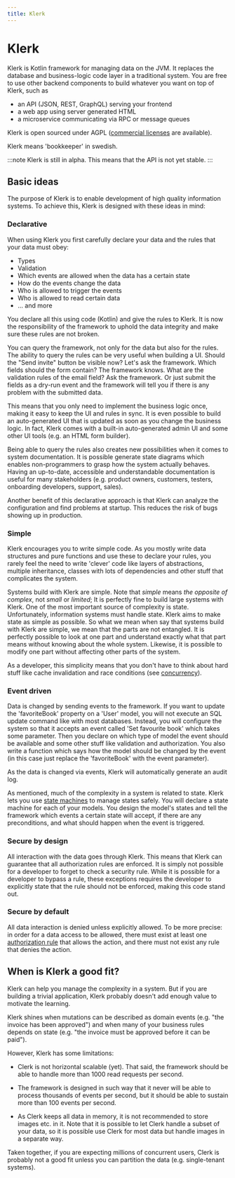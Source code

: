 ```yaml
---
title: Klerk
---
```


# Klerk

Klerk is Kotlin framework for managing data on the JVM. It replaces the database
and
business-logic code layer in a traditional system. You are free to use other backend components to build
whatever you want on top of Klerk, such as

* an API (JSON, REST, GraphQL) serving your frontend
* a web app using server generated HTML
* a microservice communicating via RPC or message queues

Klerk is open sourced under AGPL ([commercial licenses](commercial-licence) are available).

Klerk means 'bookkeeper' in swedish.

:::note
Klerk is still in alpha. This means that the API is not yet stable.
:::

## Basic ideas

The purpose of Klerk is to enable development of high quality information systems. To achieve this, Klerk is designed 
with these ideas in mind:

### Declarative

When using Klerk you first carefully declare your data and the rules that your data must obey:

* Types
* Validation
* Which events are allowed when the data has a certain state
* How do the events change the data
* Who is allowed to trigger the events
* Who is allowed to read certain data
* ... and more

You declare all this using code (Kotlin) and give the rules to Klerk.
It is now the responsibility of the framework to uphold the data integrity and make
sure these rules are not broken.

You can query the framework, not only for the data but also for the rules. The ability to query the rules can be
very useful when building a UI. Should the "Send invite" button be visible now? Let's ask the framework. Which fields
should the form contain? The framework knows. What are the validation rules of the email field? Ask the framework. Or
just submit the fields as a dry-run event and the framework will tell you if there is any problem with the submitted
data.

This means that you only need to implement the business logic once, making it easy to keep the UI and rules in
sync. It is even possible to build an auto-generated UI that is updated as soon as you change the business logic. In
fact, Klerk comes with a built-in auto-generated admin UI and some other UI tools (e.g. an HTML form builder).

Being able to query the rules also creates new possibilities when it comes to system documentation. It is possible
generate state diagrams which enables non-programmers to grasp how the system actually behaves. Having an up-to-date,
accessible and understandable documentation is useful for many stakeholders (e.g. product owners, customers, testers,
onboarding developers, support, sales).

Another benefit of this declarative approach is that Klerk can analyze the configuration and find
problems at startup. This reduces the risk of bugs showing up in production.

### Simple

Klerk encourages you to write simple code. As you mostly write data structures and pure functions and use these
to declare your rules, you rarely feel the need to write 'clever' code like layers of abstractions, multiple
inheritance, classes with lots of dependencies and other stuff that complicates the system.

Systems build with Klerk are simple. Note that _simple_ means _the opposite of complex_, not _small_ or _limited_; It is
perfectly fine to build large systems with Klerk. One of the most important source of complexity is state. 
Unfortunately, information systems must handle state.
Klerk aims to make state as simple as possible. So what we mean when say that systems build with Klerk are simple, we
mean that the parts are not entangled. It is perfectly possible to look at one part and understand exactly what
that part means without knowing about the whole system. Likewise, it is possible to modify one part without affecting
other parts of the system.

As a developer, this simplicity means that you don't have to think about hard stuff like cache invalidation and race
conditions (see [concurrency](/docs/advanced-topics/concurrency)).

### Event driven

Data is changed by sending events to the framework. If you want to update the 'favoriteBook' property on a
'User' model, you will not execute an SQL update command like with most databases. Instead, you will configure the
system
so that it accepts an event called 'Set favourite book' which takes some parameter. Then you declare on which type of
model
the event should be available and some other stuff like validation and authorization. You also write a function which
says how the model should be changed by the event (in this case just replace the 'favoriteBook' with the event
parameter).

As the data is changed via events, Klerk will automatically generate an audit log.

As mentioned, much of the complexity in a system is related to state. Klerk lets you use [state machines](https://en.wikipedia.org/wiki/Finite-state_machine) to manage states 
safely. You will declare a state machine for each of your models. You design the model's states and tell the framework
which events a certain state will accept, if there are any preconditions, and what should happen when the event is
triggered.

### Secure by design
All interaction with the data goes through Klerk. This means that Klerk can guarantee that all authorization rules are 
enforced. It is simply not possible for a developer to forget to check a security rule. While it is possible for a developer 
to bypass a rule, these exceptions requires the developer to explicitly state that the rule should not be enforced, making 
this code stand out.

### Secure by default
All data interaction is denied unless explicitly allowed. To be more precise: in order for a data access to be allowed, 
there must exist at least one [authorization rule](/docs/building-config/authorization) that allows the action, and 
there must not exist any rule that denies the action. 

## When is Klerk a good fit?

Klerk can help you manage the complexity in a system. But if you are building a trivial application, Klerk probably doesn't add enough value to motivate the learning. 

Klerk shines when mutations can be described as domain events (e.g. "the invoice has been approved") and
when many of your business rules depends on state (e.g. "the invoice must be approved before it can be paid").

However, Klerk has some limitations: 

* Clerk is not horizontal scalable (yet). That said, the
  framework should be able to handle more than 1000 read requests per second.

* The framework is designed in such way that it never will be able to process thousands of events
  per second, but it should be able to sustain more than 100 events per second.

* As Clerk keeps all data in memory, it is not recommended to store images etc. in it. Note that it is possible to
let Clerk handle a subset of your data, so it is possible use Clerk for most data but handle images in a separate way.

Taken together, if you are expecting millions of concurrent users, Clerk is probably not a good fit unless you
can partition the data (e.g. single-tenant systems).

 